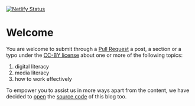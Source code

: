 [![Netlify Status](https://api.netlify.com/api/v1/badges/8d0c3a7d-c6a3-406e-b92f-653fc648f7a4/deploy-status)](https://app.netlify.com/sites/epic-bell-49b083/deploys)

# Welcome

You are welcome to submit through a [Pull Request](https://github.com/unmanage/unmanage.github.io) a post, a section or a typo under the [CC-BY license](https://creativecommons.org/licenses/by/4.0) about one or more of the following topics:

1. digital literacy
2. media literacy
3. how to work effectively

To empower you to assist us in more ways apart from the content, we have decided to [open](https://opensource.org/licenses/MIT) the [source code](https://github.com/unmanage/unmanage.github.io) of this blog too.